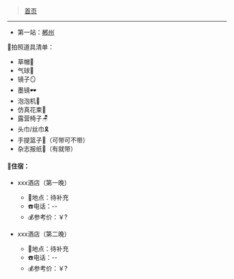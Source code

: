 >  [首页](../README.md)

---

* 第一站：[郴州](./湖南自驾/郴州之旅.md)

📜拍照道具清单：
* 草帽👒
* 气球🎈
* 镜子🪞
* 墨镜🕶
* 泡泡机🫧
* 仿真花束💐
* 露营椅子🪑
* 头巾/丝巾🎗
* 手提篮子🧺（可带可不带）
* 杂志报纸📰（有就带）

#### 🏨住宿：
*  xxx酒店（第一晚）
    + 📍地点：待补充
    +  ☎️电话：--
    +  💰参考价：￥?

*  xxx酒店（第二晚）
    + 📍地点：待补充
    +  ☎️电话：--
    +  💰参考价：￥?